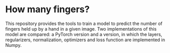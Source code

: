 # How many fingers?

This repository provides the tools to train a model to predict the number of fingers held up by a hand in a given image. Two implementations of this model are compared: a PyTorch version and a version, in which the layers, regularizers, normalization, optimizers and loss function are implemented in Numpy. 


